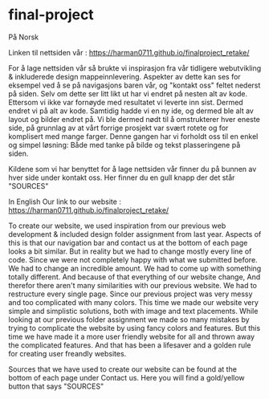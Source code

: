 # final-project

På Norsk

Linken til nettsiden vår : https://harman0711.github.io/finalproject_retake/

For å lage nettsiden vår så brukte vi inspirasjon fra vår tidligere webutvikling & inkluderede design mappeinnlevering. Aspekter av dette kan ses 
for eksempel ved å se på navigasjons baren vår, og "kontakt oss" feltet nederst på siden. Selv om dette ser litt likt ut har vi endret på nesten alt av kode. Ettersom vi ikke var fornøyde med resultatet vi leverte inn sist. Dermed endret vi på alt av kode. Samtidig hadde vi en ny ide, og dermed ble alt av layout og bilder endret på. Vi ble dermed nødt til å omstrukterer hver eneste side, på grunnlag av at vårt forrige prosjekt var svært rotete og for komplisert med mange farger. Denne gangen har vi forholdt oss til en enkel og simpel løsning: Både med tanke på bilde og tekst plasseringene på siden.     

Kildene som vi har benyttet for å lage nettsiden vår finner du på bunnen av hver side under kontakt oss. Her finner du en gull knapp der det står 
"SOURCES"


In English 
Our link to our website : https://harman0711.github.io/finalproject_retake/

To create our website, we used inspiration from our previous web development & included design folder assignment from last year. Aspects of 
this is that our navigation bar and contact us at the bottom of each page looks a bit similar. But in reality but we had to change mostly every line of code.
Since we were not completely happy with what we submitted before. We had to change an incredible amount. We had to come up with something totally different. And 
because of that everything of our website change, And therefor there aren't many similarities with our previous website. We had to restructure every single page. 
Since our previous project was very messy and too complicated with many colors. This time we made our website very simple and simplistic solutions, both with image 
and text placements. While looking at our previous folder assignment we made so many mistakes by trying to complicate the website by using fancy colors and 
features. But this time we have made it a more user friendly website for all and thrown 
away the complicated features. And that has been a lifesaver and a golden rule for creating user freandly websites. 

Sources that we have used to create our website can be found at the bottom of each page under Contact us. Here you will find a gold/yellow button 
that says "SOURCES"
